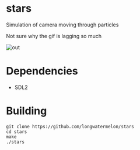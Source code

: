 # stars
Simulation of camera moving through particles

Not sure why the gif is lagging so much

![out](https://user-images.githubusercontent.com/73869536/143179247-28b01a09-1496-4245-98a8-7a78a27c70de.gif)

# Dependencies

* SDL2

# Building

```
git clone https://github.com/longwatermelon/stars
cd stars
make
./stars
```
